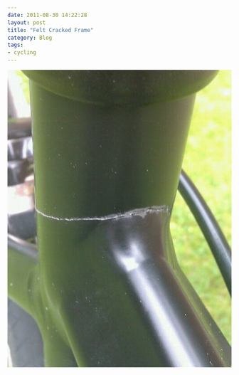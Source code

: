 ```yaml
---
date: 2011-08-30 14:22:28
layout: post
title: "Felt Cracked Frame"
category: Blog
tags:
- cycling
---
```


<img src="/images/2011/wpid-imag0011.jpg" width="700">
